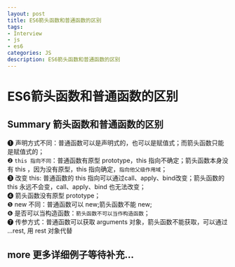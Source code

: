 ```yaml
---
layout: post
title: ES6箭头函数和普通函数的区别
tags:
- Interview
- js
- es6
categories: JS
description: ES6箭头函数和普通函数的区别
---
```


# ES6箭头函数和普通函数的区别

## Summary 箭头函数和普通函数的区别

❶ 声明方式不同：普通函数可以是声明式的，也可以是赋值式；而箭头函数只能是赋值式的；  
❷ `this 指向不同`：普通函数有原型 prototype，this 指向不确定；箭头函数本身没有 this ，因为没有原型，this 指向确定，`指向他父级作用域`；  
❸ 改变 this: 普通函数的 this 指向可以通过call、apply、bind改变；箭头函数的 this 永远不会变，call、apply、bind 也无法改变；  
❹ 箭头函数没有原型 prototype；  
❺ new 不同：普通函数可以 new;箭头函数不能 new;  
❻ 是否可以当构造函数：`箭头函数不可以当作构造函数`；  
❼ 传参方式：普通函数可以获取 arguments 对象，箭头函数不能获取，可以通过 ...rest, 用 rest 对象代替  

## more 更多详细例子等待补充...